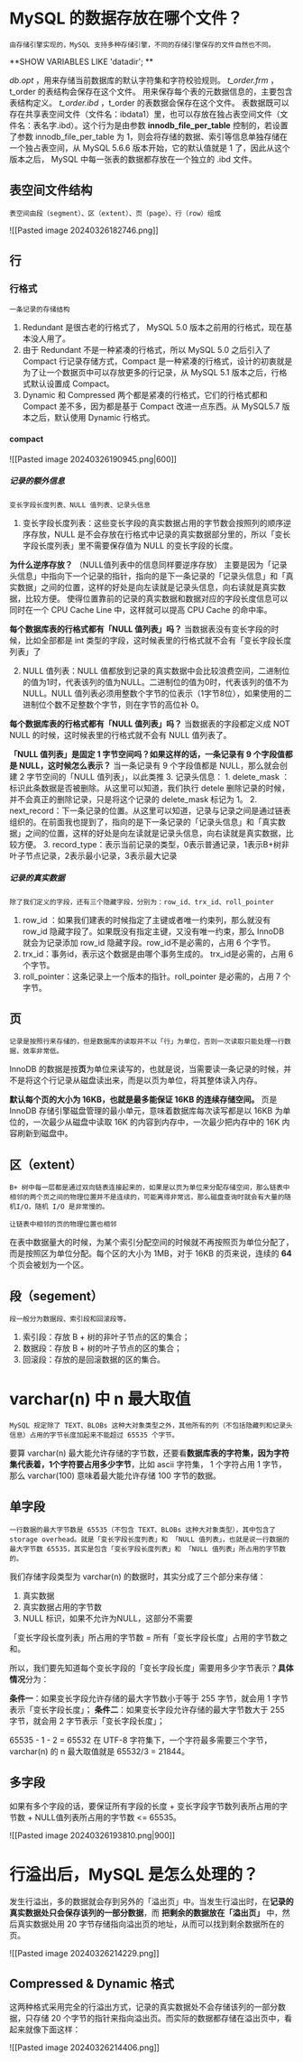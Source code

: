 # MySQL 的数据存放在哪个文件？

	由存储引擎实现的，MySQL 支持多种存储引擎，不同的存储引擎保存的文件自然也不同。

**SHOW VARIABLES LIKE 'datadir'; **

*db.opt* ，用来存储当前数据库的默认字符集和字符校验规则。
*t_order.frm* ，t_order 的表结构会保存在这个文件。
	用来保存每个表的元数据信息的，主要包含表结构定义。
*t_order.ibd* ，t_order 的表数据会保存在这个文件。
	表数据既可以存在共享表空间文件（文件名：ibdata1）里，也可以存放在独占表空间文件（文件名：表名字.ibd）。这个行为是由参数 **innodb_file_per_table** 控制的，若设置了参数 innodb_file_per_table 为 1，则会将存储的数据、索引等信息单独存储在一个独占表空间，从 MySQL 5.6.6 版本开始，它的默认值就是 1 了，因此从这个版本之后， MySQL 中每一张表的数据都存放在一个独立的 .ibd 文件。

## 表空间文件结构
	表空间由段（segment）、区（extent）、页（page）、行（row）组成

![[Pasted image 20240326182746.png]]

## 行

### 行格式
	一条记录的存储结构
1. Redundant 是很古老的行格式了， MySQL 5.0 版本之前用的行格式，现在基本没人用了。
2. 由于 Redundant 不是一种紧凑的行格式，所以 MySQL 5.0 之后引入了 Compact 行记录存储方式，Compact 是一种紧凑的行格式，设计的初衷就是为了让一个数据页中可以存放更多的行记录，从 MySQL 5.1 版本之后，行格式默认设置成 Compact。
3. Dynamic 和 Compressed 两个都是紧凑的行格式，它们的行格式都和 Compact 差不多，因为都是基于 Compact 改进一点东西。从 MySQL5.7 版本之后，默认使用 Dynamic 行格式。

#### compact

![[Pasted image 20240326190945.png|600]]
##### 记录的额外信息
	变长字段长度列表、NULL 值列表、记录头信息

1. 变长字段长度列表：这些变长字段的真实数据占用的字节数会按照列的顺序逆序存放，NULL 是不会存放在行格式中记录的真实数据部分里的，所以「变长字段长度列表」里不需要保存值为 NULL 的变长字段的长度。

**为什么逆序存放？** （NULL值列表中的信息同样要逆序存放）
	主要是因为「记录头信息」中指向下一个记录的指针，指向的是下一条记录的「记录头信息」和「真实数据」之间的位置，这样的好处是向左读就是记录头信息，向右读就是真实数据，比较方便。
	使得位置靠前的记录的真实数据和数据对应的字段长度信息可以同时在一个 CPU Cache Line 中，这样就可以提高 CPU Cache 的命中率。

**每个数据库表的行格式都有「NULL 值列表」吗？**
当数据表没有变长字段的时候，比如全部都是 int 类型的字段，这时候表里的行格式就不会有「变长字段长度列表」了

2. NULL 值列表：NULL 值都放到记录的真实数据中会比较浪费空间，二进制位的值为1时，代表该列的值为NULL。二进制位的值为0时，代表该列的值不为NULL。NULL 值列表必须用整数个字节的位表示（1字节8位），如果使用的二进制位个数不足整数个字节，则在字节的高位补 0。

**每个数据库表的行格式都有「NULL 值列表」吗？**
当数据表的字段都定义成 NOT NULL 的时候，这时候表里的行格式就不会有 NULL 值列表了。

**「NULL 值列表」是固定 1 字节空间吗？如果这样的话，一条记录有 9 个字段值都是 NULL，这时候怎么表示？**
当一条记录有 9 个字段值都是 NULL，那么就会创建 2 字节空间的「NULL 值列表」，以此类推
3. 记录头信息：
	1. delete_mask ：标识此条数据是否被删除。从这里可以知道，我们执行 detele 删除记录的时候，并不会真正的删除记录，只是将这个记录的 delete_mask 标记为 1。
	2. next_record：下一条记录的位置。从这里可以知道，记录与记录之间是通过链表组织的。在前面我也提到了，指向的是下一条记录的「记录头信息」和「真实数据」之间的位置，这样的好处是向左读就是记录头信息，向右读就是真实数据，比较方便。
	3. record_type：表示当前记录的类型，0表示普通记录，1表示B+树非叶子节点记录，2表示最小记录，3表示最大记录

##### 记录的真实数据
	除了我们定义的字段，还有三个隐藏字段，分别为：row_id、trx_id、roll_pointer

1. row_id ：如果我们建表的时候指定了主键或者唯一约束列，那么就没有 row_id 隐藏字段了。如果既没有指定主键，又没有唯一约束，那么 InnoDB 就会为记录添加 row_id 隐藏字段。row_id不是必需的，占用 6 个字节。
2. trx_id：事务id，表示这个数据是由哪个事务生成的。 trx_id是必需的，占用 6 个字节。
3. roll_pointer：这条记录上一个版本的指针。roll_pointer 是必需的，占用 7 个字节。

## 页
	记录是按照行来存储的，但是数据库的读取并不以「行」为单位，否则一次读取只能处理一行数据，效率非常低。

InnoDB 的数据是按**页**为单位来读写的，也就是说，当需要读一条记录的时候，并不是将这个行记录从磁盘读出来，而是以页为单位，将其整体读入内存。

**默认每个页的大小为 16KB，也就是最多能保证 16KB 的连续存储空间。**
	页是 InnoDB 存储引擎磁盘管理的最小单元，意味着数据库每次读写都是以 16KB 为单位的，一次最少从磁盘中读取 16K 的内容到内存中，一次最少把内存中的 16K 内容刷新到磁盘中。

## 区（extent）
	B+ 树中每一层都是通过双向链表连接起来的，如果是以页为单位来分配存储空间，那么链表中相邻的两个页之间的物理位置并不是连续的，可能离得非常远，那么磁盘查询时就会有大量的随机I/O，随机 I/O 是非常慢的。

	让链表中相邻的页的物理位置也相邻

在表中数据量大的时候，为某个索引分配空间的时候就不再按照页为单位分配了，而是按照区为单位分配。每个区的大小为 1MB，对于 16KB 的页来说，连续的 **64** 个页会被划为一个区。

## 段（segement）
	段一般分为数据段、索引段和回滚段等。

1. 索引段：存放 B + 树的非叶子节点的区的集合；
2. 数据段：存放 B + 树的叶子节点的区的集合；
3. 回滚段：存放的是回滚数据的区的集合。

# varchar(n) 中 n 最大取值
	MySQL 规定除了 TEXT、BLOBs 这种大对象类型之外，其他所有的列（不包括隐藏列和记录头信息）占用的字节长度加起来不能超过 65535 个字节。

要算 varchar(n) 最大能允许存储的字节数，还要看**数据库表的字符集，因为字符集代表着，1个字符要占用多少字节**，比如 ascii 字符集， 1 个字符占用 1 字节，那么 varchar(100) 意味着最大能允许存储 100 字节的数据。

## 单字段
	一行数据的最大字节数是 65535（不包含 TEXT、BLOBs 这种大对象类型），其中包含了 storage overhead。就是「变长字段长度列表」和 「NULL 值列表」，也就是说一行数据的最大字节数 65535，其实是包含「变长字段长度列表」和 「NULL 值列表」所占用的字节数的。

我们存储字段类型为 varchar(n) 的数据时，其实分成了三个部分来存储：
1. 真实数据
2. 真实数据占用的字节数
3. NULL 标识，如果不允许为NULL，这部分不需要

「变长字段长度列表」所占用的字节数 = 所有「变长字段长度」占用的字节数之和。

所以，我们要先知道每个变长字段的「变长字段长度」需要用多少字节表示？**具体情况**分为：

**条件一**：如果变长字段允许存储的最大字节数小于等于 255 字节，就会用 1 字节表示「变长字段长度」；
**条件二**：如果变长字段允许存储的最大字节数大于 255 字节，就会用 2 字节表示「变长字段长度」；

65535 - 1 - 2 = 65532
在 UTF-8 字符集下，一个字符最多需要三个字节，varchar(n) 的 n 最大取值就是 65532/3 = 21844。

## 多字段

如果有多个字段的话，要保证所有字段的长度 + 变长字段字节数列表所占用的字节数 + NULL值列表所占用的字节数 <= 65535。

![[Pasted image 20240326193810.png|900]]
# 行溢出后，MySQL 是怎么处理的？

发生行溢出，多的数据就会存到另外的「溢出页」中。当发生行溢出时，在**记录的真实数据处只会保存该列的一部分数据**，而 **把剩余的数据放在「溢出页」** 中，然后真实数据处用 20 字节存储指向溢出页的地址，从而可以找到剩余数据所在的页。

![[Pasted image 20240326214229.png]]

## Compressed & Dynamic 格式

这两种格式采用完全的行溢出方式，记录的真实数据处不会存储该列的一部分数据，只存储 20 个字节的指针来指向溢出页。而实际的数据都存储在溢出页中，看起来就像下面这样：

![[Pasted image 20240326214406.png]]